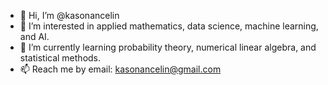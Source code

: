 - 👋 Hi, I’m @kasonancelin
- 👀 I’m interested in applied mathematics, data science, machine learning, and AI.
- 🌱 I’m currently learning probability theory, numerical linear algebra, and statistical methods.
- 📫 Reach me by email: kasonancelin@gmail.com

<!---
kasonancelin/kasonancelin is a ✨ special ✨ repository because its `README.md` (this file) appears on your GitHub profile.
You can click the Preview link to take a look at your changes.
--->
